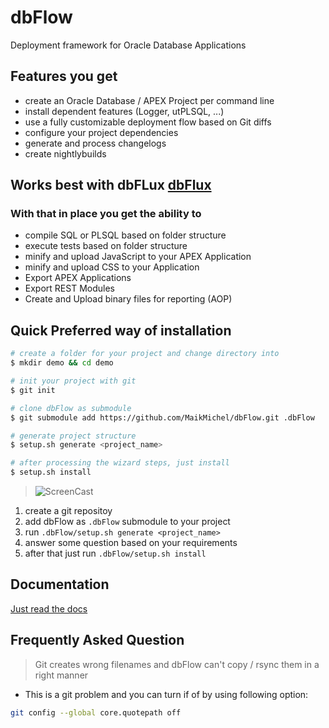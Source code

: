 # dbFlow
Deployment framework for Oracle Database Applications


## Features you get

- create an Oracle Database / APEX Project per command line
- install dependent features (Logger, utPLSQL, ...)
- use a fully customizable deployment flow based on Git diffs
- configure your project dependencies
- generate and process changelogs
- create nightlybuilds


## Works best with dbFLux [dbFlux](https://marketplace.visualstudio.com/items?itemName=MaikMichel.dbflow)
### With that in place you get the ability to
- compile SQL or PLSQL based on folder structure
- execute tests based on folder structure
- minify and upload JavaScript to your APEX Application
- minify and upload CSS to your Application
- Export APEX Applications
- Export REST Modules
- Create and Upload binary files for reporting (AOP)


## Quick Preferred way of installation

```bash
# create a folder for your project and change directory into
$ mkdir demo && cd demo

# init your project with git
$ git init

# clone dbFlow as submodule
$ git submodule add https://github.com/MaikMichel/dbFlow.git .dbFlow

# generate project structure
$ setup.sh generate <project_name>

# after processing the wizard steps, just install
$ setup.sh install

```

> ![ScreenCast](doc/screen-rec-generate-project.gif)


1. create a git repositoy
2. add dbFlow as `.dbFlow` submodule to your project
3. run `.dbFlow/setup.sh generate <project_name>`
4. answer some question based on your requirements
5. after that just run `.dbFlow/setup.sh install`

## Documentation
  [Just read the docs](https://maikmichel.github.io/dbFlow/)
## Frequently Asked Question

> Git creates wrong filenames and dbFlow can't copy / rsync them in a right manner

- This is a git problem and you can turn if of by using following option:
```bash
git config --global core.quotepath off
```
